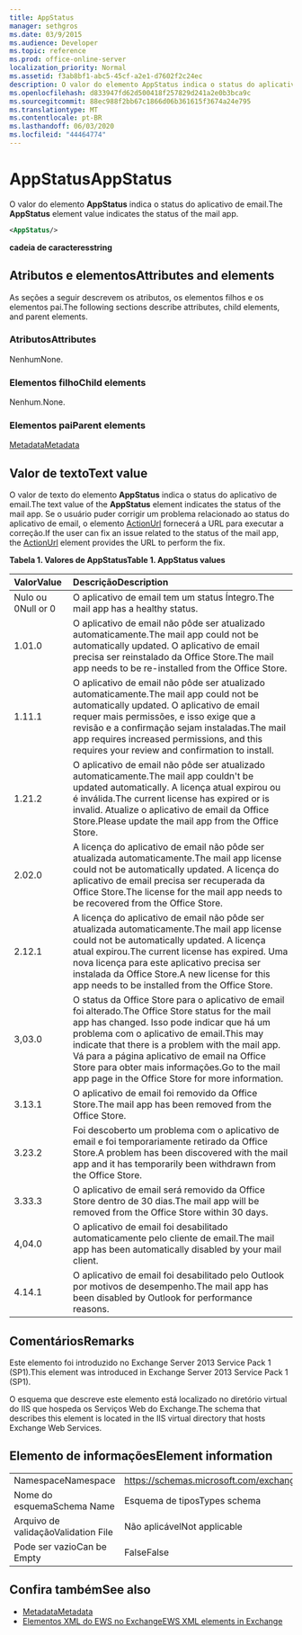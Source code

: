 ```yaml
---
title: AppStatus
manager: sethgros
ms.date: 03/9/2015
ms.audience: Developer
ms.topic: reference
ms.prod: office-online-server
localization_priority: Normal
ms.assetid: f3ab8bf1-abc5-45cf-a2e1-d7602f2c24ec
description: O valor do elemento AppStatus indica o status do aplicativo de email.
ms.openlocfilehash: d833947fd62d500418f257829d241a2e0b3bca9c
ms.sourcegitcommit: 88ec988f2bb67c1866d06b361615f3674a24e795
ms.translationtype: MT
ms.contentlocale: pt-BR
ms.lasthandoff: 06/03/2020
ms.locfileid: "44464774"
---
```

# <a name="appstatus"></a><span data-ttu-id="2e5a4-103">AppStatus</span><span class="sxs-lookup"><span data-stu-id="2e5a4-103">AppStatus</span></span>

<span data-ttu-id="2e5a4-104">O valor do elemento **AppStatus** indica o status do aplicativo de email.</span><span class="sxs-lookup"><span data-stu-id="2e5a4-104">The **AppStatus** element value indicates the status of the mail app.</span></span> 
  
```XML
<AppStatus/>
```

 <span data-ttu-id="2e5a4-105">**cadeia de caracteres**</span><span class="sxs-lookup"><span data-stu-id="2e5a4-105">**string**</span></span>
## <a name="attributes-and-elements"></a><span data-ttu-id="2e5a4-106">Atributos e elementos</span><span class="sxs-lookup"><span data-stu-id="2e5a4-106">Attributes and elements</span></span>

<span data-ttu-id="2e5a4-107">As seções a seguir descrevem os atributos, os elementos filhos e os elementos pai.</span><span class="sxs-lookup"><span data-stu-id="2e5a4-107">The following sections describe attributes, child elements, and parent elements.</span></span>
  
### <a name="attributes"></a><span data-ttu-id="2e5a4-108">Atributos</span><span class="sxs-lookup"><span data-stu-id="2e5a4-108">Attributes</span></span>

<span data-ttu-id="2e5a4-109">Nenhum</span><span class="sxs-lookup"><span data-stu-id="2e5a4-109">None.</span></span>
  
### <a name="child-elements"></a><span data-ttu-id="2e5a4-110">Elementos filho</span><span class="sxs-lookup"><span data-stu-id="2e5a4-110">Child elements</span></span>

<span data-ttu-id="2e5a4-111">Nenhum.</span><span class="sxs-lookup"><span data-stu-id="2e5a4-111">None.</span></span>
  
### <a name="parent-elements"></a><span data-ttu-id="2e5a4-112">Elementos pai</span><span class="sxs-lookup"><span data-stu-id="2e5a4-112">Parent elements</span></span>

[<span data-ttu-id="2e5a4-113">Metadata</span><span class="sxs-lookup"><span data-stu-id="2e5a4-113">Metadata</span></span>](metadata-ex15websvcsotherref.md)
  
## <a name="text-value"></a><span data-ttu-id="2e5a4-114">Valor de texto</span><span class="sxs-lookup"><span data-stu-id="2e5a4-114">Text value</span></span>

<span data-ttu-id="2e5a4-115">O valor de texto do elemento **AppStatus** indica o status do aplicativo de email.</span><span class="sxs-lookup"><span data-stu-id="2e5a4-115">The text value of the **AppStatus** element indicates the status of the mail app.</span></span> <span data-ttu-id="2e5a4-116">Se o usuário puder corrigir um problema relacionado ao status do aplicativo de email, o elemento [ActionUrl](actionurl.md) fornecerá a URL para executar a correção.</span><span class="sxs-lookup"><span data-stu-id="2e5a4-116">If the user can fix an issue related to the status of the mail app, the [ActionUrl](actionurl.md) element provides the URL to perform the fix.</span></span> 
  
<span data-ttu-id="2e5a4-117">**Tabela 1. Valores de AppStatus**</span><span class="sxs-lookup"><span data-stu-id="2e5a4-117">**Table 1. AppStatus values**</span></span>

|<span data-ttu-id="2e5a4-118">**Valor**</span><span class="sxs-lookup"><span data-stu-id="2e5a4-118">**Value**</span></span>|<span data-ttu-id="2e5a4-119">**Descrição**</span><span class="sxs-lookup"><span data-stu-id="2e5a4-119">**Description**</span></span>|
|:-----|:-----|
|<span data-ttu-id="2e5a4-120">Nulo ou 0</span><span class="sxs-lookup"><span data-stu-id="2e5a4-120">Null or 0</span></span>  <br/> |<span data-ttu-id="2e5a4-121">O aplicativo de email tem um status Íntegro.</span><span class="sxs-lookup"><span data-stu-id="2e5a4-121">The mail app has a healthy status.</span></span>  <br/> |
|<span data-ttu-id="2e5a4-122">1.0</span><span class="sxs-lookup"><span data-stu-id="2e5a4-122">1.0</span></span>  <br/> |<span data-ttu-id="2e5a4-123">O aplicativo de email não pôde ser atualizado automaticamente.</span><span class="sxs-lookup"><span data-stu-id="2e5a4-123">The mail app could not be automatically updated.</span></span> <span data-ttu-id="2e5a4-124">O aplicativo de email precisa ser reinstalado da Office Store.</span><span class="sxs-lookup"><span data-stu-id="2e5a4-124">The mail app needs to be re-installed from the Office Store.</span></span>  <br/> |
|<span data-ttu-id="2e5a4-125">1.1</span><span class="sxs-lookup"><span data-stu-id="2e5a4-125">1.1</span></span>  <br/> |<span data-ttu-id="2e5a4-126">O aplicativo de email não pôde ser atualizado automaticamente.</span><span class="sxs-lookup"><span data-stu-id="2e5a4-126">The mail app could not be automatically updated.</span></span> <span data-ttu-id="2e5a4-127">O aplicativo de email requer mais permissões, e isso exige que a revisão e a confirmação sejam instaladas.</span><span class="sxs-lookup"><span data-stu-id="2e5a4-127">The mail app requires increased permissions, and this requires your review and confirmation to install.</span></span>  <br/> |
|<span data-ttu-id="2e5a4-128">1.2</span><span class="sxs-lookup"><span data-stu-id="2e5a4-128">1.2</span></span>  <br/> |<span data-ttu-id="2e5a4-129">O aplicativo de email não pôde ser atualizado automaticamente.</span><span class="sxs-lookup"><span data-stu-id="2e5a4-129">The mail app couldn't be updated automatically.</span></span> <span data-ttu-id="2e5a4-130">A licença atual expirou ou é inválida.</span><span class="sxs-lookup"><span data-stu-id="2e5a4-130">The current license has expired or is invalid.</span></span> <span data-ttu-id="2e5a4-131">Atualize o aplicativo de email da Office Store.</span><span class="sxs-lookup"><span data-stu-id="2e5a4-131">Please update the mail app from the Office Store.</span></span>  <br/> |
|<span data-ttu-id="2e5a4-132">2.0</span><span class="sxs-lookup"><span data-stu-id="2e5a4-132">2.0</span></span>  <br/> |<span data-ttu-id="2e5a4-133">A licença do aplicativo de email não pôde ser atualizada automaticamente.</span><span class="sxs-lookup"><span data-stu-id="2e5a4-133">The mail app license could not be automatically updated.</span></span> <span data-ttu-id="2e5a4-134">A licença do aplicativo de email precisa ser recuperada da Office Store.</span><span class="sxs-lookup"><span data-stu-id="2e5a4-134">The license for the mail app needs to be recovered from the Office Store.</span></span>  <br/> |
|<span data-ttu-id="2e5a4-135">2.1</span><span class="sxs-lookup"><span data-stu-id="2e5a4-135">2.1</span></span>  <br/> |<span data-ttu-id="2e5a4-136">A licença do aplicativo de email não pôde ser atualizada automaticamente.</span><span class="sxs-lookup"><span data-stu-id="2e5a4-136">The mail app license could not be automatically updated.</span></span> <span data-ttu-id="2e5a4-137">A licença atual expirou.</span><span class="sxs-lookup"><span data-stu-id="2e5a4-137">The current license has expired.</span></span> <span data-ttu-id="2e5a4-138">Uma nova licença para este aplicativo precisa ser instalada da Office Store.</span><span class="sxs-lookup"><span data-stu-id="2e5a4-138">A new license for this app needs to be installed from the Office Store.</span></span>  <br/> |
|<span data-ttu-id="2e5a4-139">3,0</span><span class="sxs-lookup"><span data-stu-id="2e5a4-139">3.0</span></span>  <br/> |<span data-ttu-id="2e5a4-140">O status da Office Store para o aplicativo de email foi alterado.</span><span class="sxs-lookup"><span data-stu-id="2e5a4-140">The Office Store status for the mail app has changed.</span></span> <span data-ttu-id="2e5a4-141">Isso pode indicar que há um problema com o aplicativo de email.</span><span class="sxs-lookup"><span data-stu-id="2e5a4-141">This may indicate that there is a problem with the mail app.</span></span> <span data-ttu-id="2e5a4-142">Vá para a página aplicativo de email na Office Store para obter mais informações.</span><span class="sxs-lookup"><span data-stu-id="2e5a4-142">Go to the mail app page in the Office Store for more information.</span></span>  <br/> |
|<span data-ttu-id="2e5a4-143">3.1</span><span class="sxs-lookup"><span data-stu-id="2e5a4-143">3.1</span></span>  <br/> |<span data-ttu-id="2e5a4-144">O aplicativo de email foi removido da Office Store.</span><span class="sxs-lookup"><span data-stu-id="2e5a4-144">The mail app has been removed from the Office Store.</span></span>  <br/> |
|<span data-ttu-id="2e5a4-145">3.2</span><span class="sxs-lookup"><span data-stu-id="2e5a4-145">3.2</span></span>  <br/> |<span data-ttu-id="2e5a4-146">Foi descoberto um problema com o aplicativo de email e foi temporariamente retirado da Office Store.</span><span class="sxs-lookup"><span data-stu-id="2e5a4-146">A problem has been discovered with the mail app and it has temporarily been withdrawn from the Office Store.</span></span>  <br/> |
|<span data-ttu-id="2e5a4-147">3.3</span><span class="sxs-lookup"><span data-stu-id="2e5a4-147">3.3</span></span>  <br/> |<span data-ttu-id="2e5a4-148">O aplicativo de email será removido da Office Store dentro de 30 dias.</span><span class="sxs-lookup"><span data-stu-id="2e5a4-148">The mail app will be removed from the Office Store within 30 days.</span></span>  <br/> |
|<span data-ttu-id="2e5a4-149">4,0</span><span class="sxs-lookup"><span data-stu-id="2e5a4-149">4.0</span></span>  <br/> |<span data-ttu-id="2e5a4-150">O aplicativo de email foi desabilitado automaticamente pelo cliente de email.</span><span class="sxs-lookup"><span data-stu-id="2e5a4-150">The mail app has been automatically disabled by your mail client.</span></span>  <br/> |
|<span data-ttu-id="2e5a4-151">4.1</span><span class="sxs-lookup"><span data-stu-id="2e5a4-151">4.1</span></span>  <br/> |<span data-ttu-id="2e5a4-152">O aplicativo de email foi desabilitado pelo Outlook por motivos de desempenho.</span><span class="sxs-lookup"><span data-stu-id="2e5a4-152">The mail app has been disabled by Outlook for performance reasons.</span></span>  <br/> |
   
## <a name="remarks"></a><span data-ttu-id="2e5a4-153">Comentários</span><span class="sxs-lookup"><span data-stu-id="2e5a4-153">Remarks</span></span>

<span data-ttu-id="2e5a4-154">Este elemento foi introduzido no Exchange Server 2013 Service Pack 1 (SP1).</span><span class="sxs-lookup"><span data-stu-id="2e5a4-154">This element was introduced in Exchange Server 2013 Service Pack 1 (SP1).</span></span>
  
<span data-ttu-id="2e5a4-155">O esquema que descreve este elemento está localizado no diretório virtual do IIS que hospeda os Serviços Web do Exchange.</span><span class="sxs-lookup"><span data-stu-id="2e5a4-155">The schema that describes this element is located in the IIS virtual directory that hosts Exchange Web Services.</span></span>
  
## <a name="element-information"></a><span data-ttu-id="2e5a4-156">Elemento de informações</span><span class="sxs-lookup"><span data-stu-id="2e5a4-156">Element information</span></span>

|||
|:-----|:-----|
|<span data-ttu-id="2e5a4-157">Namespace</span><span class="sxs-lookup"><span data-stu-id="2e5a4-157">Namespace</span></span>  <br/> | https://schemas.microsoft.com/exchange/services/2006/types  <br/> |
|<span data-ttu-id="2e5a4-158">Nome do esquema</span><span class="sxs-lookup"><span data-stu-id="2e5a4-158">Schema Name</span></span>  <br/> |<span data-ttu-id="2e5a4-159">Esquema de tipos</span><span class="sxs-lookup"><span data-stu-id="2e5a4-159">Types schema</span></span>  <br/> |
|<span data-ttu-id="2e5a4-160">Arquivo de validação</span><span class="sxs-lookup"><span data-stu-id="2e5a4-160">Validation File</span></span>  <br/> |<span data-ttu-id="2e5a4-161">Não aplicável</span><span class="sxs-lookup"><span data-stu-id="2e5a4-161">Not applicable</span></span>  <br/> |
|<span data-ttu-id="2e5a4-162">Pode ser vazio</span><span class="sxs-lookup"><span data-stu-id="2e5a4-162">Can be Empty</span></span>  <br/> |<span data-ttu-id="2e5a4-163">False</span><span class="sxs-lookup"><span data-stu-id="2e5a4-163">False</span></span>  <br/> |
   
## <a name="see-also"></a><span data-ttu-id="2e5a4-164">Confira também</span><span class="sxs-lookup"><span data-stu-id="2e5a4-164">See also</span></span>

- [<span data-ttu-id="2e5a4-165">Metadata</span><span class="sxs-lookup"><span data-stu-id="2e5a4-165">Metadata</span></span>](metadata-ex15websvcsotherref.md)
- [<span data-ttu-id="2e5a4-166">Elementos XML do EWS no Exchange</span><span class="sxs-lookup"><span data-stu-id="2e5a4-166">EWS XML elements in Exchange</span></span>](ews-xml-elements-in-exchange.md)


